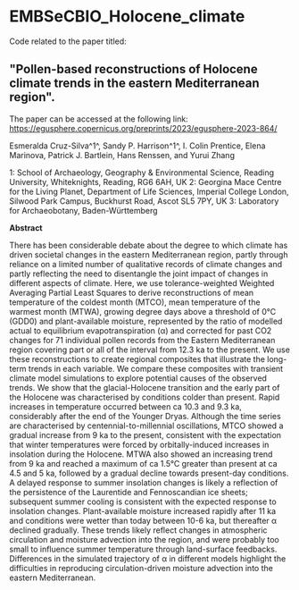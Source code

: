 # EMBSeCBIO_Holocene_climate

Code related to the paper titled: 

## **"Pollen-based reconstructions of Holocene climate trends in the eastern Mediterranean region".**

The paper can be accessed at the following link: https://egusphere.copernicus.org/preprints/2023/egusphere-2023-864/

Esmeralda Cruz-Silva^1^, Sandy P. Harrison^1^, I. Colin Prentice, Elena Marinova, Patrick J. Bartlein, Hans Renssen, and Yurui Zhang

1: School of Archaeology, Geography & Environmental Science, Reading University, Whiteknights, Reading, RG6 6AH, UK 2: Georgina Mace Centre for the Living Planet, Department of Life Sciences, Imperial College London, Silwood Park Campus, Buckhurst Road, Ascot SL5 7PY, UK 3: Laboratory for Archaeobotany, Baden-Württemberg

**Abstract** 

There has been considerable debate about the degree to which climate has driven societal changes in the eastern Mediterranean region, partly through reliance on a limited number of qualitative records of climate changes and partly reflecting the need to disentangle the joint impact of changes in different aspects of climate. Here, we use tolerance-weighted Weighted Averaging Partial Least Squares to derive reconstructions of mean temperature of the coldest month (MTCO), mean temperature of the warmest month (MTWA), growing degree days above a threshold of 0°C (GDD0) and plant-available moisture, represented by the ratio of modelled actual to equilibrium evapotranspiration (α) and corrected for past CO2 changes for 71 individual pollen records from the Eastern Mediterranean region covering part or all of the interval from 12.3 ka to the present. We use these reconstructions to create regional composites that illustrate the long-term trends in each variable. We compare these composites with transient climate model simulations to explore potential causes of the observed trends. We show that the glacial-Holocene transition and the early part of the Holocene was characterised by conditions colder  than present. Rapid increases in temperature occurred between ca 10.3 and 9.3 ka, considerably after the end of the Younger Dryas.  Although the time series are characterised by centennial-to-millennial oscillations, MTCO showed a gradual increase from 9 ka to the present, consistent with the expectation that winter temperatures were forced by orbitally-induced increases in insolation during the Holocene. MTWA also showed an increasing trend from 9 ka and reached a maximum of ca 1.5°C greater than present at ca 4.5 and 5 ka, followed by a gradual decline towards present-day conditions. A delayed response to summer insolation changes is likely a reflection of the persistence of the Laurentide and Fennoscandian ice sheets; subsequent summer cooling is consistent with the expected response to insolation changes.  Plant-available moisture increased rapidly after 11 ka and conditions were wetter than today between 10-6 ka, but thereafter α declined gradually. These trends likely reflect changes in atmospheric circulation and moisture advection into the region, and were probably too small to influence summer temperature through land-surface feedbacks. Differences in the simulated trajectory of α in different models highlight the difficulties in reproducing circulation-driven moisture advection into the eastern Mediterranean.